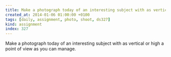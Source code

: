 ```yaml
---
title: Make a photograph today of an interesting subject with as vertical or high a point of view as you can manage.
created_at: 2014-01-06 01:00:00 +0100
tags: [daily, assignment, photo, shoot, ds327]
kind: assignment
index: 327
---
```


Make a photograph today of an interesting subject with as vertical or high a point of view as you can manage.
